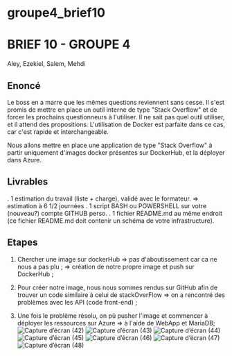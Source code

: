 # groupe4_brief10
# BRIEF 10 - GROUPE 4
Aley, Ezekiel, Salem, Mehdi

## Enoncé

Le boss en a marre que les mêmes questions reviennent sans cesse. Il s'est promis de mettre en place un outil interne de type "Stack Overflow" et de forcer les prochains questionneurs à l'utiliser.
Il ne sait pas quel outil utiliser, et il attend des propositions. L'utilisation de Docker est parfaite dans ce cas, car c'est rapide et interchangeable.

Nous allons mettre en place une application de type "Stack Overflow" à partir uniquement d'images docker présentes sur DockerHub, et la déployer dans Azure.


## Livrables
. 1 estimation du travail (liste + charge), validé avec le formateur.
⇒ estimation à 6 1/2 journées
. 1 script BASH ou POWERSHELL sur votre (nouveau?) compte GITHUB perso. 
. 1 fichier README.md au même endroit (ce fichier README.md doit contenir un schéma de votre infrastructure).


## Etapes

 1. Chercher une image sur dockerHub
⇒ pas d'aboutissement car ca ne nous a pas plu ;
⇒ création de notre propre image et push sur DockerHub ;

 2. Pour créer notre image, nous nous sommes rendus sur GitHub afin de trouver un code similaire à celui de stackOverFlow
 ⇒ on a rencontré des problèmes avec les API (code front-end) ;
 
 3. Une fois le problème résolu, on pû pusher l'image et commencer à déployer les ressources sur Azure 
 ⇒ à l'aide de WebApp et MariaDB;
![Capture d’écran (42)](https://user-images.githubusercontent.com/110231576/189657345-0eb09987-145d-47b8-9261-b48bb5e49803.png)
![Capture d’écran (43)](https://user-images.githubusercontent.com/110231576/189657383-e092aae4-760e-4058-ac90-ca3d2dcb3be3.png)
![Capture d’écran (44)](https://user-images.githubusercontent.com/110231576/189657386-8788c2db-5811-4fb4-a0ea-04b59cdbf1fd.png)
![Capture d’écran (45)](https://user-images.githubusercontent.com/110231576/189657389-a921a069-84d8-40ea-9e93-2307e23f03af.png)
![Capture d’écran (46)](https://user-images.githubusercontent.com/110231576/189657392-17940bfe-2daf-4644-8e3f-6f53b7d3d466.png)
![Capture d’écran (47)](https://user-images.githubusercontent.com/110231576/189657394-82168e70-9127-4bfd-bc3e-2dc0d09e38f9.png)
![Capture d’écran (48)](https://user-images.githubusercontent.com/110231576/189657396-89ad55e6-38a2-4d94-b4e9-7716f5e3064c.png)

